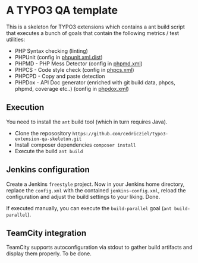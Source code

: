 # A TYPO3 QA template

This is a skeleton for TYPO3 extensions which contains a ant build script that executes a bunch of goals that contain the following metrics / test utilities:

* PHP Syntax checking (linting)
* PHPUnit (config in [phpunit.xml.dist](phpunit.xml.dist))
* PHPMD - PHP Mess Detector (config in [phpmd.xml](phpmd.xml))
* PHPCS - Code style check (config in [phpcs.xml](phpcs.xml))
* PHPCPD - Copy and paste detection
* PHPDox - API Doc generator (enriched with git build data, phpcs, phpmd, coverage etc..) (config in [phpdox.xml](phpdox.xml))

## Execution

You need to install the ``ant`` build tool (which in turn requires Java).

* Clone the reposository ``https://github.com/cedricziel/typo3-extension-qa-skeleton.git``
* Install composer dependencies ``composer install``
* Execute the build ``ant build``

## Jenkins configuration

Create a Jenkins ``freestyle`` project. Now in your Jenkins home directory, replace the ``config.xml`` with the contained ``jenkins-config.xml``, reload the configuration and adjust the build settings to your liking. Done.

If executed manually, you can execute the ``build-parallel`` goal (``ant build-parallel``).

## TeamCity integration

TeamCity supports autoconfiguration via stdout to gather build artifacts and display them properly. To be done.

